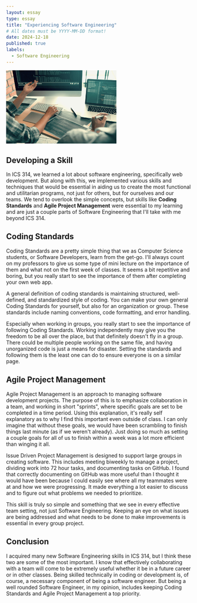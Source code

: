 ```yaml
---
layout: essay
type: essay
title: "Experiencing Software Engineering"
# All dates must be YYYY-MM-DD format!
date: 2024-12-18
published: true
labels:
  - Software Engineering
---
```


<img width="300px" class="rounded float-start pe-4" src="../img/swe.png">

## Developing a Skill
In ICS 314, we learned a lot about software engineering, specifically web development. But along with this, we implemented various skills and techniques that would be essential in aiding us to create the most functional and utilitarian programs, not just for others, but for ourselves and our teams. We tend to overlook the simple concepts, but skills like **Coding Standards** and **Agile Project Management** were essential to my learning and are just a couple parts of Software Engineering that I'll take with me beyond ICS 314. 
## Coding Standards
Coding Standards are a pretty simple thing that we as Computer Science students, or Software Developers, learn from the get-go. I'll always count on my professors to give us some type of mini lecture on the importance of them and what not on the first week of classes. It seems a bit repetitive and boring, but you really start to see the importance of them after completing your own web app. 

A general definition of coding standards is maintaining structured, well-defined, and standardized style of coding. You can make your own general Coding Standards for yourself, but also for an organization or group. These standards include naming conventions, code formatting, and error handling.

Especially when working in groups, you really start to see the importance of following Coding Standards. Working independently may give you the freedom to be all over the place, but that definitely doesn't fly in a group. There could be multiple people working on the same file, and having unorganized code is just a means for disaster. Setting the standards and following them is the least one can do to ensure everyone is on a similar page.
## Agile Project Management
Agile Project Management is an approach to managing software development projects. The purpose of this is to emphasize collaboration in a team, and working in short "sprints", where specific goals are set to be completed in a time period. Using this explanation, it's really self explanatory as to why I find this important even outside of class. I can only imagine that without these goals, we would have been scrambling to finish things last minute (as if we weren't already). Just doing so much as setting a couple goals for all of us to finish within a week was a lot more efficient than winging it all.

Issue Driven Project Management is designed to support large groups in creating software. This includes meeting biweekly to manage a project, dividing work into 72 hour tasks, and documenting tasks on GitHub. I found that correctly documenting on GitHub was more useful than I thought it would have been because I could easily see where all my teammates were at and how we were progressing. It made everything a lot easier to discuss and to figure out what problems we needed to prioritize. 

This skill is truly so simple and something that we see in every effective team setting, not just Software Engineering. Keeping an eye on what issues are being addressed and what needs to be done to make improvements is essential in every group project.
## Conclusion
I acquired many new Software Engineering skills in ICS 314, but I think these two are some of the most important. I know that effectively collaborating with a team will come to be extremely useful whether it be in a future career or in other classes. Being skilled technically in coding or development is, of course, a necessary component of being a software engineer. But being a well rounded Software Engineer, in my opinion, includes keeping Coding Standards and Agile Project Management a top priority.

